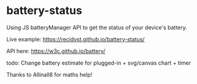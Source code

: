 # battery-status
Using JS batteryManager API to get the status of your device's battery.

Live example: https://recidvst.github.io/battery-status/

API here: https://w3c.github.io/battery/

todo: Change battery estimate for plugged-in + svg/canvas chart + timer

Thanks to Allinall8 for maths help!
